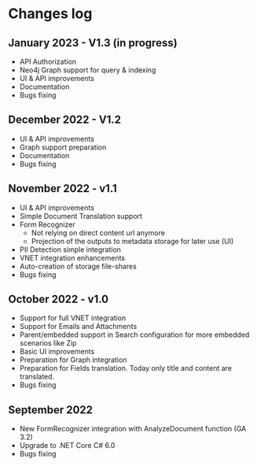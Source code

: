 # Changes log

## January 2023 - V1.3 (in progress)

- API Authorization 
- Neo4j Graph support for query & indexing
- UI & API improvements
- Documentation
- Bugs fixing

## December 2022 - V1.2

- UI & API improvements
- Graph support preparation
- Documentation
- Bugs fixing

## November 2022 - v1.1

- UI & API improvements
- Simple Document Translation support
- Form Recognizer
    - Not relying on direct content url anymore
    - Projection of the outputs to metadata storage for later use (UI)
- PII Detection simple integration
- VNET integration enhancements
- Auto-creation of storage file-shares
- Bugs fixing

## October 2022 - v1.0

- Support for full VNET integration
- Support for Emails and Attachments
- Parent/embedded support in Search configuration for more embedded scenarios like Zip
- Basic UI improvements
- Preparation for Graph integration
- Preparation for Fields translation. Today only title and content are translated.
- Bugs fixing 

## September 2022 

- New FormRecognizer integration with AnalyzeDocument function (GA 3.2)
- Upgrade to .NET Core C# 6.0 
- Bugs fixing 
